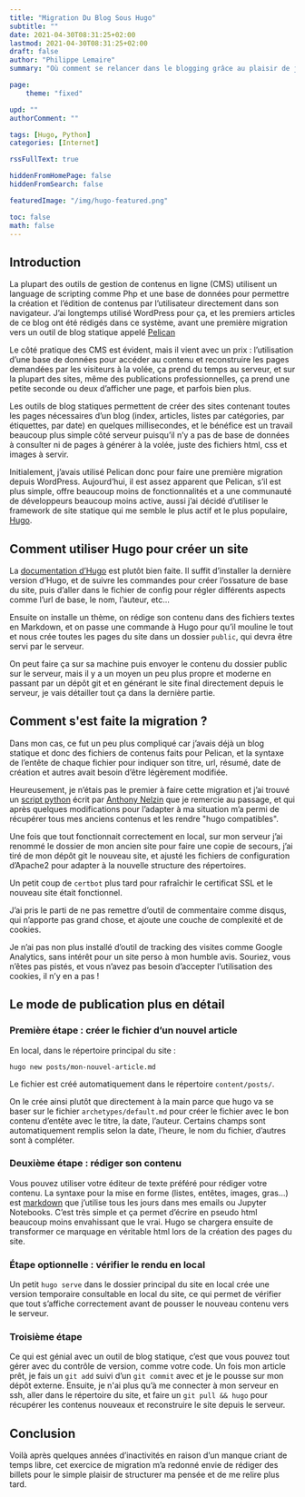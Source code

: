 ```yaml
---
title: "Migration Du Blog Sous Hugo"
subtitle: ""
date: 2021-04-30T08:31:25+02:00
lastmod: 2021-04-30T08:31:25+02:00
draft: false
author: "Philippe Lemaire"
summary: "Où comment se relancer dans le blogging grâce au plaisir de jouer avec un nouvel outil… "

page:
    theme: "fixed"

upd: ""
authorComment: ""

tags: [Hugo, Python]
categories: [Internet]

rssFullText: true

hiddenFromHomePage: false
hiddenFromSearch: false

featuredImage: "/img/hugo-featured.png"

toc: false
math: false
---
```


## Introduction

La plupart des outils de gestion de contenus en ligne (CMS) utilisent un language de scripting comme Php et une base de données pour permettre la création et l’édition de contenus par l’utilisateur directement dans son navigateur. J’ai longtemps utilisé WordPress pour ça, et les premiers articles de ce blog ont été rédigés dans ce système, avant une première migration vers un outil de blog statique appelé [Pelican](https://blog.getpelican.com/)

Le côté pratique des CMS est évident, mais il vient avec un prix : l’utilisation d’une base de données pour accéder au contenu et reconstruire les pages demandées par les visiteurs à la volée, ça prend du temps au serveur, et sur la plupart des sites, même des publications professionnelles, ça prend une petite seconde ou deux d’afficher une page, et parfois bien plus.

Les outils de blog statiques permettent de créer des sites contenant toutes les pages nécessaires d’un blog (index, articles, listes par catégories, par étiquettes, par date) en quelques millisecondes, et le bénéfice est un travail beaucoup plus simple côté serveur puisqu’il n’y a pas de base de données à consulter ni de pages à générer à la volée, juste des fichiers html, css et images à servir.

Initialement, j’avais utilisé Pelican donc pour faire une première migration depuis WordPress.
Aujourd’hui, il est assez apparent que Pelican, s’il est plus simple, offre beaucoup moins de fonctionnalités et a une communauté de développeurs beaucoup moins active, aussi j’ai décidé d’utiliser le framework de site statique qui me semble le plus actif et le plus populaire, [Hugo](https://gohugo.io/).

## Comment utiliser Hugo pour créer un site

La [documentation d’Hugo](https://gohugo.io/getting-started/quick-start/) est plutôt bien faite.
Il suffit d’installer la dernière version d’Hugo, et de suivre les commandes pour créer l’ossature de base du site, puis d’aller dans le fichier de config pour régler différents aspects comme l’url de base, le nom, l’auteur, etc…

Ensuite on installe un thème, on rédige son contenu dans des fichiers textes en Markdown, et on passe une commande à Hugo pour qu’il mouline le tout et nous crée toutes les pages du site dans un dossier `public`, qui devra être servi par le serveur.

On peut faire ça sur sa machine puis envoyer le contenu du dossier public sur le serveur, mais il y a un moyen un peu plus propre et moderne en passant par un dépôt git et en générant le site final directement depuis le serveur, je vais détailler tout ça dans la dernière partie.

## Comment s'est faite la migration ?

Dans mon cas, ce fut un peu plus compliqué car j’avais déjà un blog statique et donc des fichiers de contenus faits pour Pelican, et la syntaxe de l’entête de chaque fichier pour indiquer son titre, url, résumé, date de création et autres avait besoin d’être légèrement modifiée.

Heureusement, je n’étais pas le premier à faire cette migration et j’ai trouvé un [script python](https://github.com/anthonynelzin/PelicanToHugo) écrit par [Anthony Nelzin](https://anthony.nelzin.fr/) que je remercie au passage, et qui après quelques modifications pour l’adapter à ma situation m’a permi de récupérer tous mes anciens contenus et les rendre "hugo compatibles".

Une fois que tout fonctionnait correctement en local, sur mon serveur j’ai renommé le dossier de mon ancien site pour faire une copie de secours, j’ai tiré de mon dépôt git le nouveau site, et ajusté les fichiers de configuration d’Apache2 pour adapter à la nouvelle structure des répertoires.

Un petit coup de `certbot` plus tard pour rafraîchir le certificat SSL et le nouveau site était fonctionnel.

J’ai pris le parti de ne pas remettre d’outil de commentaire comme disqus, qui n’apporte pas grand chose, et ajoute une couche de complexité et de cookies.

Je n’ai pas non plus installé d’outil de tracking des visites comme Google Analytics, sans intérêt pour un site perso à mon humble avis. Souriez, vous n’êtes pas pistés, et vous n’avez pas besoin d’accepter l’utilisation des cookies, il n’y en a pas !

## Le mode de publication plus en détail

### Première étape : créer le fichier d’un nouvel article

En local, dans le répertoire principal du site :

`hugo new posts/mon-nouvel-article.md`

Le fichier est créé automatiquement dans le répertoire `content/posts/`.

On le crée ainsi plutôt que directement à la main parce que hugo va se baser sur le fichier `archetypes/default.md` pour créer le fichier avec le bon contenu d’entête avec le titre, la date, l’auteur. Certains champs sont automatiquement remplis selon la date, l’heure, le nom du fichier, d’autres sont à compléter.

### Deuxième étape : rédiger son contenu

Vous pouvez utiliser votre éditeur de texte préféré pour rédiger votre contenu. La syntaxe pour la mise en forme (listes, entêtes, images, gras…) est [markdown](https://daringfireball.net/projects/markdown/) que j’utilise tous les jours dans mes emails ou Jupyter Notebooks. C’est très simple et ça permet d’écrire en pseudo html beaucoup moins envahissant que le vrai. Hugo se chargera ensuite de transformer ce marquage en véritable html lors de la création des pages du site.

### Étape optionnelle : vérifier le rendu en local

Un petit `hugo serve` dans le dossier principal du site en local crée une version temporaire consultable en local du site, ce qui permet de vérifier que tout s’affiche correctement avant de pousser le nouveau contenu vers le serveur.

### Troisième étape

Ce qui est génial avec un outil de blog statique, c’est que vous pouvez tout gérer avec du contrôle de version, comme votre code.
Un fois mon article prêt, je fais un `git add` suivi d’un `git commit` avec et je le pousse sur mon dépôt externe.
Ensuite, je n'ai plus qu’à me connecter à mon serveur en ssh, aller dans le répertoire du site, et faire un `git pull && hugo` pour récupérer les contenus nouveaux et reconstruire le site depuis le serveur.

## Conclusion

Voilà après quelques années d’inactivités en raison d’un manque criant de temps libre, cet exercice de migration m’a redonné envie de rédiger des billets pour le simple plaisir de structurer ma pensée et de me relire plus tard.
